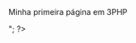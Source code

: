 <html>
 <head>
  <title>Index - PHP</title>
 </head>
 <body>
 <?php echo "<p>Minha primeira página em 3PHP</p>"; ?>
 </body>
</html>
